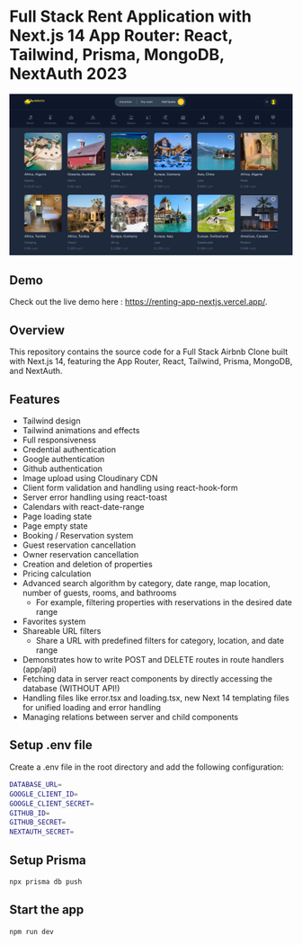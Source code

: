 # Full Stack Rent Application with Next.js 14 App Router: React, Tailwind, Prisma, MongoDB, NextAuth 2023
![Screenshot](/public/rent-app-screen-shot1.png)

## Demo

Check out the live demo here : https://renting-app-nextjs.vercel.app/.

## Overview

This repository contains the source code for a Full Stack Airbnb Clone built with Next.js 14, featuring the App Router, React, Tailwind, Prisma, MongoDB, and NextAuth.


## Features

- Tailwind design
- Tailwind animations and effects
- Full responsiveness
- Credential authentication
- Google authentication
- Github authentication
- Image upload using Cloudinary CDN
- Client form validation and handling using react-hook-form
- Server error handling using react-toast
- Calendars with react-date-range
- Page loading state
- Page empty state
- Booking / Reservation system
- Guest reservation cancellation
- Owner reservation cancellation
- Creation and deletion of properties
- Pricing calculation
- Advanced search algorithm by category, date range, map location, number of guests, rooms, and bathrooms
  - For example, filtering properties with reservations in the desired date range
- Favorites system
- Shareable URL filters
  - Share a URL with predefined filters for category, location, and date range
- Demonstrates how to write POST and DELETE routes in route handlers (app/api)
- Fetching data in server react components by directly accessing the database (WITHOUT API!)
- Handling files like error.tsx and loading.tsx, new Next 14 templating files for unified loading and error handling
- Managing relations between server and child components



## Setup .env file
Create a .env file in the root directory and add the following configuration:
```bash
DATABASE_URL=
GOOGLE_CLIENT_ID=
GOOGLE_CLIENT_SECRET=
GITHUB_ID=
GITHUB_SECRET=
NEXTAUTH_SECRET=
```
## Setup Prisma
```bash
npx prisma db push
```
## Start the app
```bash
npm run dev
```

